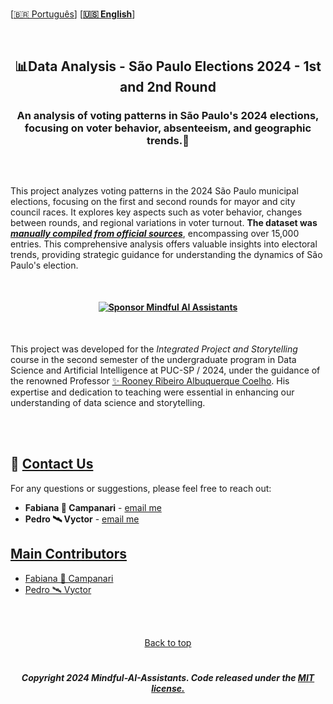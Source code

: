 <br>

 \[[🇧🇷 Português](README.pt_BR.md)\] \[**[🇺🇸 English](README.md)**\]

<br>

  <!--  START HEADER  -->
## <p align="center">    📊Data Analysis - São Paulo Elections 2024 - 1st and 2nd Round
### <p align="center">  An analysis of voting patterns in São Paulo's 2024 elections, focusing on voter behavior, absenteeism, and geographic trends.📍
 

 <br>

 <p align="center">  
<img src="" />
  

 <br>

 
This project analyzes voting patterns in the 2024 São Paulo municipal elections, focusing on the first and second rounds for mayor and city council races. It explores key aspects such as voter behavior, changes between rounds, and regional variations in voter turnout. **The dataset was [***manually compiled from official sources***]()**, encompassing over 15,000 entries. This comprehensive analysis offers valuable insights into electoral trends, providing strategic guidance for understanding the dynamics of São Paulo's election.

 <br>


#### <p align="center"> [![Sponsor Mindful AI Assistants](https://img.shields.io/badge/Sponsor-Mindful%20AI%20%20Assistants-brightgreen?logo=GitHub)](https://github.com/sponsors/Mindful-AI-Assistants)

<br>

This project was developed for the *Integrated Project and Storytelling* course in the second semester of the undergraduate program in Data Science and Artificial Intelligence at PUC-SP / 2024, under the guidance of the renowned Professor [✨ Rooney Ribeiro Albuquerque Coelho](https://www.linkedin.com/in/rooney-coelho-320857182/). His expertise and dedication to teaching were essential in enhancing our understanding of data science and storytelling.


 <br><br>  

<!--  START BODY  -->









































## 💌 [Contact Us]()

For any questions or suggestions, please feel free to reach out:

- **Fabiana 🚀 Campanari** - [email me](mailto:fabicampanari@proton.me)
- **Pedro 🛰️  Vyctor** - [email me](mailto:pedro.vyctor00@gmail.com)
 

## [Main Contributors]() 

- [Fabiana 🚀 Campanari](https://github.com/FabianaCampanari)
- [Pedro 🛰️ Vyctor](https://github.com/ppvyctor)


<br><br>

<p align="center"> <a href="#Top">Back to top</a>

#
 
##### <p align="center">Copyright 2024 Mindful-AI-Assistants. Code released under the  [MIT license.]( https://github.com/Mindful-AI-Assistants/.github/blob/ad6948fdec771e022d49cd96f99024fcc7f1106a/LICENSE)
